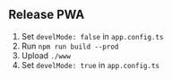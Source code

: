 ## Release PWA

1. Set `develMode: false` in `app.config.ts`
2. Run `npm run build --prod`
3. Upload `./www`
4. Set `develMode: true` in `app.config.ts`
